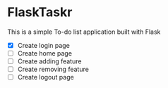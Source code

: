 # FlaskTaskr

This is a simple To-do list application built with Flask


- [x] Create login page
- [ ] Create home page
- [ ] Create adding feature
- [ ] Create removing feature
- [ ] Create logout page
